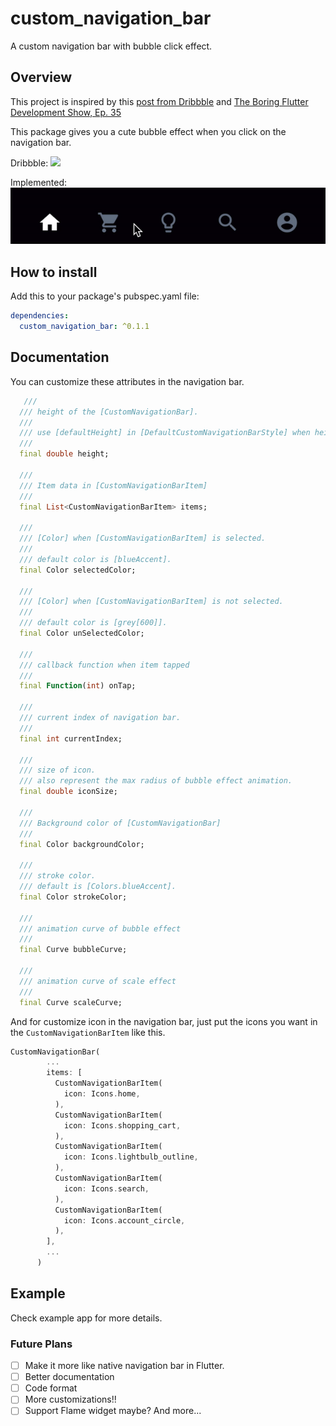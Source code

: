 # custom_navigation_bar

A custom navigation bar with bubble click effect.

## Overview

This project is inspired by this [post from Dribbble](https://dribbble.com/shots/7134849-Simple-Tab-Bar-Animation) and [The Boring Flutter Development Show, Ep. 35](https://www.youtube.com/watch?v=Qk_x9y_wGXQ)

This package gives you a cute bubble effect when you click on the navigation bar.

Dribbble:
<img src="https://cdn.dribbble.com/users/2114584/screenshots/7134849/media/96e4a6002a476bad7bd809ac71e28698.gif">

Implemented:
<img src=screenshot.gif>

## How to install
Add this to your package's pubspec.yaml file:
```yaml
dependencies:
  custom_navigation_bar: ^0.1.1
```
## Documentation
You can customize these attributes in the navigation bar.
```dart
   ///
  /// height of the [CustomNavigationBar].
  ///
  /// use [defaultHeight] in [DefaultCustomNavigationBarStyle] when height is null.
  ///
  final double height;

  ///
  /// Item data in [CustomNavigationBarItem]
  ///
  final List<CustomNavigationBarItem> items;

  ///
  /// [Color] when [CustomNavigationBarItem] is selected.
  ///
  /// default color is [blueAccent].
  final Color selectedColor;

  ///
  /// [Color] when [CustomNavigationBarItem] is not selected.
  ///
  /// default color is [grey[600]].
  final Color unSelectedColor;

  ///
  /// callback function when item tapped
  ///
  final Function(int) onTap;

  ///
  /// current index of navigation bar.
  ///
  final int currentIndex;

  ///
  /// size of icon.
  /// also represent the max radius of bubble effect animation.
  final double iconSize;

  ///
  /// Background color of [CustomNavigationBar]
  ///
  final Color backgroundColor;

  ///
  /// stroke color.
  /// default is [Colors.blueAccent].
  final Color strokeColor;

  ///
  /// animation curve of bubble effect
  ///
  final Curve bubbleCurve;

  ///
  /// animation curve of scale effect
  ///
  final Curve scaleCurve;
```

And for customize icon in the navigation bar, just put the icons you want in the ```CustomNavigationBarItem``` like this.
```dart
CustomNavigationBar(
        ...
        items: [
          CustomNavigationBarItem(
            icon: Icons.home,
          ),
          CustomNavigationBarItem(
            icon: Icons.shopping_cart,
          ),
          CustomNavigationBarItem(
            icon: Icons.lightbulb_outline,
          ),
          CustomNavigationBarItem(
            icon: Icons.search,
          ),
          CustomNavigationBarItem(
            icon: Icons.account_circle,
          ),
        ],
        ...
      )
```

## Example
Check example app for more details.

### Future Plans
- [ ] Make it more like native navigation bar in Flutter.
- [ ] Better documentation
- [ ] Code format
- [ ] More customizations!!
- [ ] Support Flame widget maybe?
And more...